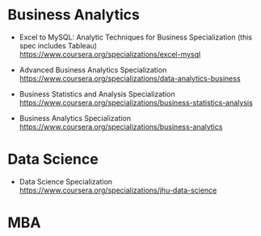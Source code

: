 # Business Analytics
- Excel to MySQL: Analytic Techniques for Business Specialization (this spec includes Tableau) <br/>
https://www.coursera.org/specializations/excel-mysql

- Advanced Business Analytics Specialization  <br/>
https://www.coursera.org/specializations/data-analytics-business

- Business Statistics and Analysis Specialization  <br/>
https://www.coursera.org/specializations/business-statistics-analysis

- Business Analytics Specialization  <br/>
https://www.coursera.org/specializations/business-analytics

# Data Science
- Data Science Specialization <br/>
https://www.coursera.org/specializations/jhu-data-science

# MBA
